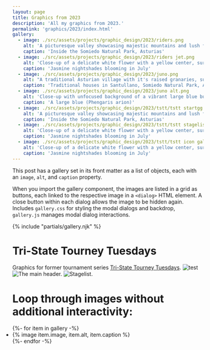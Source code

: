 ```yaml
---
layout: page
title: Graphics from 2023
description: 'All my graphics from 2023.'
permalink: 'graphics/2023/index.html'
gallery:
  - image: ./src/assets/projects/graphic_design/2023/riders.png
    alt: 'A picturesque valley showcasing majestic mountains and lush forests, creating a serene and captivating landscape'
    caption: 'Inside the Somiedo Natural Park, Asturias'
  - image: ./src/assets/projects/graphic_design/2023/riders jet.png
    alt: 'Close-up of a delicate white flower with a yellow center, surrounded by green leaves'
    caption: 'Jasmine nightshades blooming in July'
  - image: ./src/assets/projects/graphic_design/2023/juno.png
    alt: "A traditional Asturian village with it's raised granaries, surrounded by lush green hills and mountains"
    caption: 'Traditional houses in Santullano, Somiedo Natural Park, Asturias'
  - image: ./src/assets/projects/graphic_design/2023/juno alt.png
    alt: 'Close-up with unfocused background of a vibrant large blue butterfly gracefully perched on a delicate flower amidst lush green grass'
    caption: 'A large blue (Phengaris arion)'
  - image: ./src/assets/projects/graphic_design/2023/tstt/tstt startgg header with strip.png
    alt: 'A picturesque valley showcasing majestic mountains and lush forests, creating a serene and captivating landscape'
    caption: 'Inside the Somiedo Natural Park, Asturias'
  - image: ./src/assets/projects/graphic_design/2023/tstt/tstt stagelist.png
    alt: 'Close-up of a delicate white flower with a yellow center, surrounded by green leaves'
    caption: 'Jasmine nightshades blooming in July'
  - image: ./src/assets/projects/graphic_design/2023/tstt/tstt icon gallery.png
    alt: 'Close-up of a delicate white flower with a yellow center, surrounded by green leaves'
    caption: 'Jasmine nightshades blooming in July'
---
```


This post has a gallery set in its front matter as a list of objects, each with an `image`, `alt`, and `caption` property.

When you import the gallery component, the images are listed in a grid as buttons, each linked to the respective image in a `<dialog>` HTML element. A close button within each dialog allows the image to be hidden again. Includes `gallery.css` for styling the modal dialogs and backdrop, `gallery.js` manages modal dialog interactions.

{% include "partials/gallery.njk" %}

# Tri-State Tourney Tuesdays
Graphics for former tournament series [Tri-State Tourney Tuesdays](https://start.gg/tstt).
![test](/assets/projects/graphic_design/2023/tstt/tstt%20icon%20gallery.png 'A collection of icons for *TSTT*.')
![](/assets/projects/graphic_design/2023/tstt/tstt%20startgg%20header%20with%20strip.png 'The main header.')
![](/assets/projects/graphic_design/2023/tstt/tstt%20stagelist.png 'Stagelist.')

# Loop through images without additional interactivity:

<ul class="gallery" role="list" style="padding: 0;">
  {%- for item in gallery -%}
    <li>{% image item.image, item.alt, item.caption %}</li>
  {%- endfor -%}
</ul>
